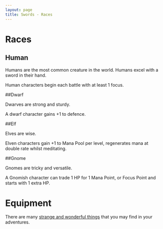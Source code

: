 ```yaml
---
layout: page
title: Swords - Races
---
```


# Races

## Human

Humans are the most common creature in the world. Humans excel with a sword in their hand.

Human characters begin each battle with at least 1 focus.

##Dwarf

Dwarves are strong and sturdy.

A dwarf character gains +1 to defence.

##Elf

Elves are wise.

Elven characters gain +1 to Mana Pool per level, regenerates mana at double rate whilst meditating.

##Gnome

Gnomes are tricky and versatile.

A Gnomish character can trade 1 HP for 1 Mana Point, or Focus Point and starts with 1 extra HP.


# Equipment

There are many [strange and wonderful things](items.html) that you may find in your adventures.
